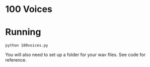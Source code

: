# 100 Voices

# Running

`python 100voices.py`

You will also need to set up a folder for your wav files. See code for reference.
